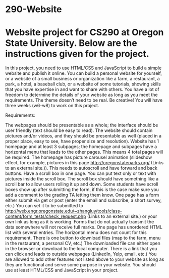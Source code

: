 # 290-Website
 Website project for CS290 at Oregon State University. Below are the instructions given for the project.
 ======================================
In this project, you need to use HTML/CSS and JavaScript to build a simple website and publish it online. You can build a personal website for yourself, or a website of a small business or organization like a farm, a restaurant, a park, a hotel, a baseball club, or a website of some tutorials, showing skills that you have expertise in and want to share with others. You have a lot of freedom to determine the details of your website as long as you meet the requirements.  The theme doesn’t need to be real. Be creative! You will have three weeks (w6-w8) to work on this project. 

Requirements:

The webpages should be presentable as a whole; the interface should be user friendly (text should be easy to read).
The website should contain pictures and/or videos, and they should be presentable as well (placed in a proper place, easy to see, have proper size and resolution).
Website has 1 homepage and at least 3 subpages; the homepage and subpages have a horizontal menu that leads to the other pages. This means 4 total pages will be required.
The homepage has picture carousel animation (slideshow effect, for example, pictures in this page http://oregonstateparks.org/ (Links to an external site.)). This needs to autoscroll and have forward and back buttons.
Have a scroll box in one page. You can put text only or text with pictures inside the scroll box.  The scroll box should have something like a scroll bar to allow users rolling it up and down. Some students have scroll boxes show up after submitting the form, if this is the case make sure you add a comment to the grading TA letting them know.
One page has a form either submit via get or post (enter the email and subscribe, a short survey, etc.)  You can set it to be submitted to http://web.engr.oregonstate.edu/~zhangluy/tools/class-content/form_tests/check_request.php (Links to an external site.) or your own link as long as it is working. Forms that do not actually transmit the data somewhere will not receive full marks.
One page has unordered HTML list with several entries. The horizontal menu does not count for this requirement.
There is one button to download files (map to the farm, menu in the restaurant, a personal CV, etc.) The downloaded file can either open in the browser or download to the local computer.
There is a link that you can click and leads to outside webpages (LinkedIn, Yelp, email, etc.)
You are allowed to add other features not listed above to your website as long as they are functional and serve some purpose in your website.
You should use at least HTML/CSS and JavaScript in your project.
